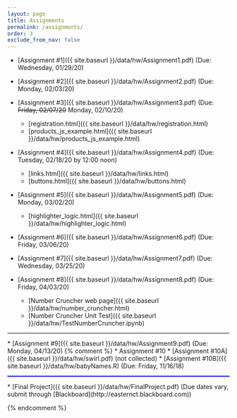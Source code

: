 ```yaml
---
layout: page
title: Assignments 
permalink: /assignments/
order: 3
exclude_from_nav: false 
---
```

  
* [Assignment #1]({{ site.baseurl }}/data/hw/Assignment1.pdf) (Due: Wednesday, 01/29/20)
* [Assignment #2]({{ site.baseurl }}/data/hw/Assignment2.pdf) (Due: Monday, 02/03/20)
* [Assignment #3]({{ site.baseurl }}/data/hw/Assignment3.pdf) (Due: <strike>Friday, 02/07/20</strike> Monday, 02/10/20)
    * [registration.html]({{ site.baseurl }}/data/hw/registration.html) 
    * [products_js_example.html]({{ site.baseurl }}/data/hw/products_js_example.html) 
* [Assignment #4]({{ site.baseurl }}/data/hw/Assignment4.pdf) (Due: Tuesday, 02/18/20 by 12:00 noon)
    * [links.html]({{ site.baseurl }}/data/hw/links.html) 
    * [buttons.html]({{ site.baseurl }}/data/hw/buttons.html) 
* [Assignment #5]({{ site.baseurl }}/data/hw/Assignment5.pdf) (Due: Monday, 03/02/20)
    * [highlighter_logic.html]({{ site.baseurl }}/data/hw/highlighter_logic.html)
    
* [Assignment #6]({{ site.baseurl }}/data/hw/Assignment6.pdf) (Due: Friday, 03/06/20)
* [Assignment #7]({{ site.baseurl }}/data/hw/Assignment7.pdf) (Due: Wednesday, 03/25/20)
* [Assignment #8]({{ site.baseurl }}/data/hw/Assignment8.pdf) (Due: Friday, 04/03/20)
    * [Number Cruncher web page]({{ site.baseurl }}/data/hw/number_cruncher.html)
    * [Number Cruncher Unit Test]({{ site.baseurl }}/data/hw/TestNumberCruncher.ipynb) 
<hr style = 'background-color:black; height:1px;'>
* [Assignment #9]({{ site.baseurl }}/data/hw/Assignment9.pdf) (Due: Monday, 04/13/20)
{% comment %}
* Assignment #10
    * [Assignment #10A]({{ site.baseurl }}/data/hw/swirl.pdf) (not collected)
    * [Assignment #10B]({{ site.baseurl }}/data/hw/babyNames.R) (Due: Friday, 11/16/18)

<hr style = "height:2px; background-color:blue">
* [Final Project]({{ site.baseurl }}/data/hw/FinalProject.pdf) (Due dates vary, submit through [Blackboard](http://easternct.blackboard.com))

{% endcomment %}
